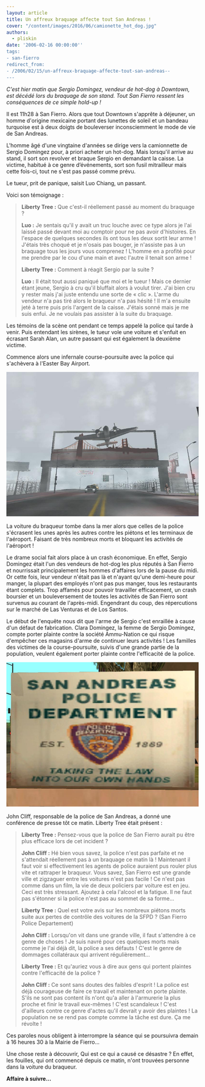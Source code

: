 ```yaml
---
layout: article
title: Un affreux braquage affecte tout San Andreas !
cover: "/content/images/2016/06/camionette_hot_dog.jpg"
authors:
  - pliskin
date: '2006-02-16 00:00:00''
tags:
- san-fierro
redirect_from:
- /2006/02/15/un-affreux-braquage-affecte-tout-san-andreas--
---
```


_C'est hier matin que Sergio Domingez, vendeur de hot-dog à Downtown, est décédé lors du braquage de son stand. Tout San Fierro ressent les conséquences de ce simple hold-up !_

Il est 11h28 à San Fierro. Alors que tout Downtown s'apprête à déjeuner, un homme d'origine mexicaine portant des lunettes de soleil et un bandeau turquoise est à deux doigts de bouleverser inconsciemment le mode de vie de San Andreas.

L'homme âgé d'une vingtaine d'années se dirige vers la camionnette de Sergio Domingez pour, à priori acheter un hot-dog. Mais lorsqu'il arrive au stand, il sort son revolver et braque Sergio en demandant la caisse. La victime, habitué à ce genre d’événements, sort son fusil mitrailleur mais cette fois-ci, tout ne s'est pas passé comme prévu.

Le tueur, prit de panique, saisit Luo Chiang, un passant.

Voici son témoignage :

> **Liberty Tree :** Que c'est-il réellement passé au moment du braquage ?
> 
> **Luo :** Je sentais qu'il y avait un truc louche avec ce type alors je l'ai laissé passé devant moi au comptoir pour ne pas avoir d'histoires. En l'espace de quelques secondes ils ont tous les deux sortit leur arme ! J'étais très choqué et je n'osais pas bouger, je n'assiste pas à un braquage tous les jours vous comprenez ! L'homme en a profité pour me prendre par le cou d'une main et avec l'autre il tenait son arme !
> 
> **Liberty Tree :** Comment à réagit Sergio par la suite ?
> 
> **Luo :** Il était tout aussi paniqué que moi et le tueur ! Mais ce dernier étant jeune, Sergio à cru qu'il bluffait alors à voulut tirer. J'ai bien cru y rester mais j'ai juste entendu une sorte de « clic ». L'arme du vendeur n'a pas tiré alors le braqueur n'a pas hésité ! Il m'a ensuite jeté à terre puis pris l'argent de la caisse. J'étais sonné mais je me suis enfui. Je ne voulais pas assister à la suite du braquage.

Les témoins de la scène ont pendant ce temps appelé la police qui tarde à venir. Puis entendant les sirènes, le tueur vole une voiture et s'enfuit en écrasant Sarah Alan, un autre passant qui est également la deuxième victime.

Commence alors une infernale course-poursuite avec la police qui s'achèvera à l'Easter Bay Airport.

![](/content/images/2005/01/Easter_Bay_Airport.jpg)

La voiture du braqueur tombe dans la mer alors que celles de la police s'écrasent les unes après les autres contre les piétons et les terminaux de l'aéroport. Faisant de très nombreux morts et bloquant les activités de l'aéroport !

Le drame social fait alors place à un crash économique. En effet, Sergio Domingez était l'un des vendeurs de hot-dog les plus réputés à San Fierro et nourrissait principalement les hommes d'affaires lors de la pause du midi. Or cette fois, leur vendeur n'était pas là et n'ayant qu'une demi-heure pour manger, la plupart des employés n'ont pas pus manger, tous les restaurants étant complets. Trop affamés pour pouvoir travailler efficacement, un crash boursier et un bouleversement de toutes les activités de San Fierro sont survenus au courant de l'après-midi. Engendrant du coup, des répercutions sur le marché de Las Venturas et de Los Santos.

Le début de l'enquête nous dit que l'arme de Sergio c'est enraillée à cause d'un défaut de fabrication. Clara Domingez, la femme de Sergio Domingez, compte porter plainte contre la société Ammu-Nation ce qui risque d'empêcher ces magasins d'arme de continuer leurs activités ! Les familles des victimes de la course-poursuite, suivis d'une grande partie de la population, veulent également porter plainte contre l'efficacité de la police.

![](/content/images/2005/01/policesan.jpg)

John Cliff, responsable de la police de San Andreas, a donné une conférence de presse tôt ce matin. Liberty Tree était présent :

> **Liberty Tree :** Pensez-vous que la police de San Fierro aurait pu être plus efficace lors de cet incident ?
> 
> **John Cliff :** Hé bien vous savez, la police n'est pas parfaite et ne s'attendait réellement pas à un braquage ce matin là ! Maintenant il faut voir si effectivement les agents de police auraient pus rouler plus vite et rattraper le braqueur. Vous savez, San Fierro est une grande ville et zigzaguer entre les voitures n'est pas facile ! Ce n'est pas comme dans un film, la vie de deux policiers par voiture est en jeu. Ceci est très stressant. Ajoutez à cela l'alcool et la fatigue. Il ne faut pas s'étonner si la police n'est pas au sommet de sa forme...
> 
> **Liberty Tree :** Quel est votre avis sur les nombreux piétons morts suite aux pertes de contrôle des voitures de la SFPD ? (San Fierro Police Departement)
> 
> **John Cliff :** Lorsqu'on vit dans une grande ville, il faut s'attendre à ce genre de choses ! Je suis navré pour ces quelques morts mais comme je l'ai déjà dit, la police a ses défauts ! C'est le genre de dommages collatéraux qui arrivent régulièrement...
> 
> **Liberty Tree :** Et qu'auriez vous à dire aux gens qui portent plaintes contre l'efficacité de la police ?
> 
> **John Cliff :** Ce sont sans doutes des faibles d'esprit ! La police est déjà courageuse de faire ce travail et maintenant on porte plainte. S'ils ne sont pas content ils n'ont qu'a aller à l'armurerie la plus proche et finir le travail eux-mêmes ! C'est scandaleux ! C'est d'ailleurs contre ce genre d'actes qu'il devrait y avoir des plaintes ! La population ne se rend pas compte comme la tâche est dure. Ça me révolte !

Ces paroles nous obligent à interrompre la séance qui se poursuivra demain à 16 heures 30 à la Mairie de Fierro...

Une chose reste à découvrir, Qui est ce qui a causé ce désastre ? En effet, les fouilles, qui ont commencé depuis ce matin, n'ont trouvées personne dans la voiture du braqueur.

**Affaire à suivre...**
